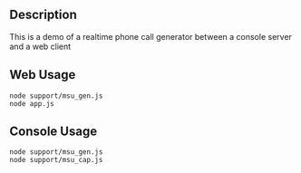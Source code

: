 ## Description

This is a demo of a realtime phone call generator between a console
server and a web client

## Web Usage

    node support/msu_gen.js
    node app.js

## Console Usage

    node support/msu_gen.js
    node support/msu_cap.js
